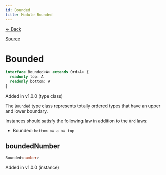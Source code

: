 ```yaml
---
id: Bounded
title: Module Bounded
---
```


[← Back](.)

[Source](https://github.com/gcanti/fp-ts/blob/master/src/Bounded.ts)

# Bounded

```ts
interface Bounded<A> extends Ord<A> {
  readonly top: A
  readonly bottom: A
}
```

Added in v1.0.0 (type class)

The `Bounded` type class represents totally ordered types that have an upper and lower boundary.

Instances should satisfy the following law in addition to the `Ord` laws:

- Bounded: `bottom <= a <= top`

## boundedNumber

```ts
Bounded<number>
```

Added in v1.0.0 (instance)
